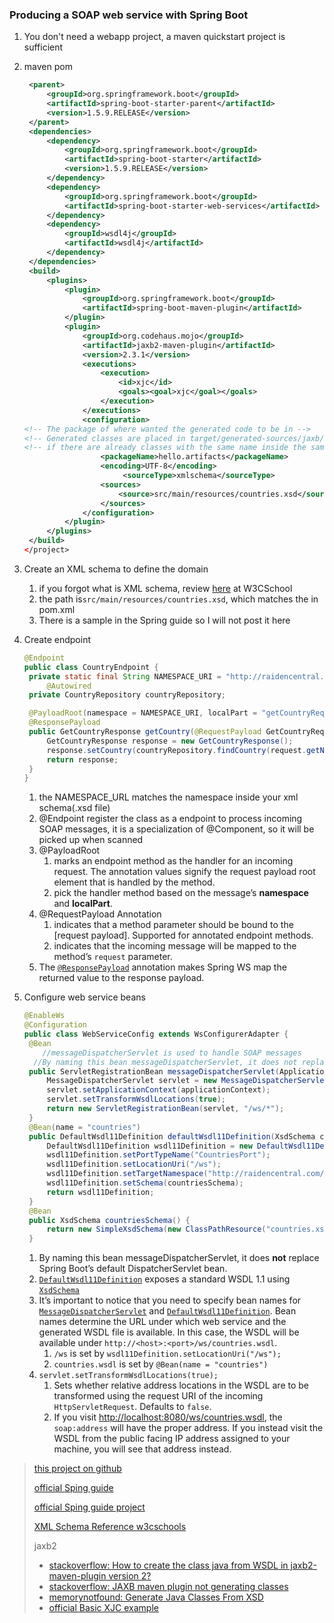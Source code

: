 ### Producing a SOAP web service with Spring Boot

1. You don't need a webapp project, a maven quickstart project is sufficient

2. maven pom

   ```xml
   	<parent>
   		<groupId>org.springframework.boot</groupId>
   		<artifactId>spring-boot-starter-parent</artifactId>
   		<version>1.5.9.RELEASE</version>
   	</parent>
   	<dependencies>
   		<dependency>
   			<groupId>org.springframework.boot</groupId>
   			<artifactId>spring-boot-starter</artifactId>
   			<version>1.5.9.RELEASE</version>
   		</dependency>
   		<dependency>
   			<groupId>org.springframework.boot</groupId>
   			<artifactId>spring-boot-starter-web-services</artifactId>
   		</dependency>
   		<dependency>
   			<groupId>wsdl4j</groupId>
   			<artifactId>wsdl4j</artifactId>
   		</dependency>
   	</dependencies>
   	<build>
   		<plugins>
   			<plugin>
   				<groupId>org.springframework.boot</groupId>
   				<artifactId>spring-boot-maven-plugin</artifactId>
   			</plugin>
   			<plugin>
   				<groupId>org.codehaus.mojo</groupId>
   				<artifactId>jaxb2-maven-plugin</artifactId>
   				<version>2.3.1</version>
   				<executions>
   					<execution>
   						<id>xjc</id>
   						<goals><goal>xjc</goal></goals>
   					</execution>
   				</executions>
   				<configuration>
   <!-- The package of where wanted the generated code to be in -->
   <!-- Generated classes are placed in target/generated-sources/jaxb/ directory -->
   <!-- if there are already classes with the same name inside the same packages in main, "mvn package" will cause "Type ... is already defined" -->
   					<packageName>hello.artifacts</packageName>
   					<encoding>UTF-8</encoding>
                         <sourceType>xmlschema</sourceType>
   					<sources>
   						<source>src/main/resources/countries.xsd</source>
   					</sources>
   				</configuration>
   			</plugin>
   		</plugins>
   	</build>
   </project>
   ```

3. Create an XML schema to define the domain

   1. if you forgot what is XML schema, review [here](https://www.w3schools.com/xml/schema_intro.asp) at W3CSchool
   2. the path is`src/main/resources/countries.xsd`, which matches the <source> in pom.xml
   3. There is a sample in the Spring guide so I will not post it here

4. Create endpoint

   ```java
   @Endpoint
   public class CountryEndpoint {
   	private static final String NAMESPACE_URI = "http://raidencentral.com/countries";
     	@Autowired
   	private CountryRepository countryRepository;

   	@PayloadRoot(namespace = NAMESPACE_URI, localPart = "getCountryRequest")
   	@ResponsePayload
   	public GetCountryResponse getCountry(@RequestPayload GetCountryRequest request) {
   		GetCountryResponse response = new GetCountryResponse();
   		response.setCountry(countryRepository.findCountry(request.getName()));
   		return response;
   	}
   }
   ```

   1. the NAMESPACE_URL matches the namespace inside your xml schema(.xsd file)
   2. @Endpoint register the class as a endpoint to process incoming SOAP messages, it is a specialization of @Component, so it will be picked up when scanned
   3. @PayloadRoot 
      1. marks an endpoint method as the handler for an incoming request. The annotation 
         values signify the request payload root element that is handled by the method.
      2. pick the handler method based on the message’s **namespace** and **localPart**.
   4. @RequestPayload Annotation 
      1. indicates that a method parameter should be bound to the [request payload]. Supported for annotated endpoint methods.
      2. indicates that the incoming message will be mapped to the method’s `request` parameter.
   5. The [`@ResponsePayload`](https://docs.spring.io/spring-ws/sites/2.0/apidocs/org/springframework/ws/server/endpoint/annotation/ResponsePayload.html) annotation makes Spring WS map the returned value to the response payload.

5. Configure web service beans

   ```java
   @EnableWs
   @Configuration
   public class WebServiceConfig extends WsConfigurerAdapter {
   	@Bean
       //messageDispatcherServlet is used to handle SOAP messages
     //By naming this bean messageDispatcherServlet, it does not replace Spring Boot’s default DispatcherServlet bean.
   	public ServletRegistrationBean messageDispatcherServlet(ApplicationContext applicationContext) {
   		MessageDispatcherServlet servlet = new MessageDispatcherServlet();
   		servlet.setApplicationContext(applicationContext);
   		servlet.setTransformWsdlLocations(true);
   		return new ServletRegistrationBean(servlet, "/ws/*");
   	}
   	@Bean(name = "countries")
   	public DefaultWsdl11Definition defaultWsdl11Definition(XsdSchema countriesSchema) {
   		DefaultWsdl11Definition wsdl11Definition = new DefaultWsdl11Definition();
   		wsdl11Definition.setPortTypeName("CountriesPort");
   		wsdl11Definition.setLocationUri("/ws");
   		wsdl11Definition.setTargetNamespace("http://raidencentral.com/countries");
   		wsdl11Definition.setSchema(countriesSchema);
   		return wsdl11Definition;
   	}
   	@Bean
   	public XsdSchema countriesSchema() {
   		return new SimpleXsdSchema(new ClassPathResource("countries.xsd"));
   	}
   ```

   1. By naming this bean messageDispatcherServlet, it does **not** replace Spring Boot’s default DispatcherServlet bean.
   2. [`DefaultWsdl11Definition`](https://docs.spring.io/spring-ws/sites/2.0/apidocs/org/springframework/ws/wsdl/wsdl11/DefaultWsdl11Definition.html) exposes a standard WSDL 1.1 using [`XsdSchema`](https://docs.spring.io/spring-ws/sites/2.0/apidocs/org/springframework/xml/xsd/XsdSchema.html)
   3. It’s important to notice that you need to specify bean names for [`MessageDispatcherServlet`](https://docs.spring.io/spring-ws/sites/2.0/apidocs/org/springframework/ws/transport/http/MessageDispatcherServlet.html) and [`DefaultWsdl11Definition`](https://docs.spring.io/spring-ws/sites/2.0/apidocs/org/springframework/ws/wsdl/wsdl11/DefaultWsdl11Definition.html). Bean names determine the URL under which web service and the generated WSDL file is available. In this case, the WSDL will be available under `http://<host>:<port>/ws/countries.wsdl`.
      1. `/ws` is set by `wsdl11Definition.setLocationUri("/ws");`
      2. `countries.wsdl` is set by `@Bean(name = "countries")`
   4. `servlet.setTransformWsdlLocations(true);`
      1. Sets whether relative address locations in the WSDL are to be transformed using 
         the request URI of the incoming `HttpServletRequest`. 
         Defaults to `false`.
      2. If you visit <http://localhost:8080/ws/countries.wsdl>, the `soap:address` will have the proper address. If you instead visit the WSDL from the public facing IP address assigned to your machine, you will see that address instead.

> [this project on github](https://github.com/peckwood/d171202-producting-web-service-spring-boot-soap-wsdl)
>
> [official Sping guide](https://spring.io/guides/gs/producing-web-service/)
>
> [official Sping guide project](https://github.com/spring-guides/gs-producing-web-service)
>
> [XML Schema Reference w3cschools](https://www.w3schools.com/xml/schema_elements_ref.asp)
>
> jaxb2
>
> - [stackoverflow: How to create the class java from WSDL in jaxb2-maven-plugin version 2?](https://stackoverflow.com/questions/44955247/how-to-create-the-class-java-from-wsdl-in-jaxb2-maven-plugin-version-2)
> - [stackoverflow: JAXB maven plugin not generating classes](https://stackoverflow.com/a/35243025/986966)
> - [memorynotfound: Generate Java Classes From XSD](https://memorynotfound.com/generate-java-classes-from-xsd/)
> - [official Basic XJC example](http://www.mojohaus.org/jaxb2-maven-plugin/Documentation/v2.2/example_xjc_basic.html)